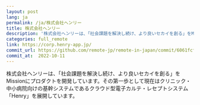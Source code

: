 ```yaml
---
layout: post
lang: ja
permalink: /ja/株式会社ヘンリー
title: 株式会社ヘンリー
description: '株式会社ヘンリーは、「社会課題を解決し続け、より良いセカイを創る」をMissionにプロダクトを開発しています。その第一歩として現在はクリニック・中小病院向けの基幹システムであるクラウド型電子カルテ・レセプトシステム「Henry」を展開しています。'
categories: full_remote
link: https://corp.henry-app.jp/
commit_url: https://github.com/remote-jp/remote-in-japan/commit/6061fcfd0e400c5234212ebb6310b0db0ac167c2
commit_at:  2022-10-11
---
```


<p>株式会社ヘンリーは、「社会課題を解決し続け、より良いセカイを創る」をMissionにプロダクトを開発しています。その第一歩として現在はクリニック・中小病院向けの基幹システムであるクラウド型電子カルテ・レセプトシステム「Henry」を展開しています。</p>
